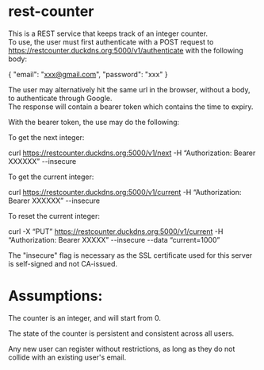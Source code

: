 # rest-counter

This is a REST service that keeps track of an integer counter.  
To use, the user must first authenticate with a POST request to https://restcounter.duckdns.org:5000/v1/authenticate with the following body:

{ "email": "xxx@gmail.com", "password": "xxx" }

The user may alternatively hit the same url in the browser, without a body, to authenticate through Google.  
The response will contain a bearer token which contains the time to expiry.

With the bearer token, the use may do the following:

To get the next integer:

curl https://restcounter.duckdns.org:5000/v1/next -H “Authorization: Bearer XXXXXX” --insecure

To get the current integer:

curl https://restcounter.duckdns.org:5000/v1/current -H “Authorization: Bearer XXXXXX” --insecure

To reset the current integer:

curl -X “PUT” https://restcounter.duckdns.org:5000/v1/current -H “Authorization: Bearer XXXXX” --insecure
--data “current=1000”

The "insecure" flag is necessary as the SSL certificate used for this server is self-signed and not CA-issued.


# Assumptions:

The counter is an integer, and will start from 0.

The state of the counter is persistent and consistent across all users.

Any new user can register without restrictions, as long as they do not collide with an existing user's email.

